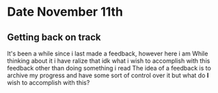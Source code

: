 # Date November 11th
## Getting back on track
It's been a while since i last made a feedback, however here i am
While thinking about it i have ralize that idk what i wish to accomplish with this feedback other than doing something i read
The idea of a feedback is to archive my progress and have some sort of control over it but what do **I** wish to accomplish with this?

